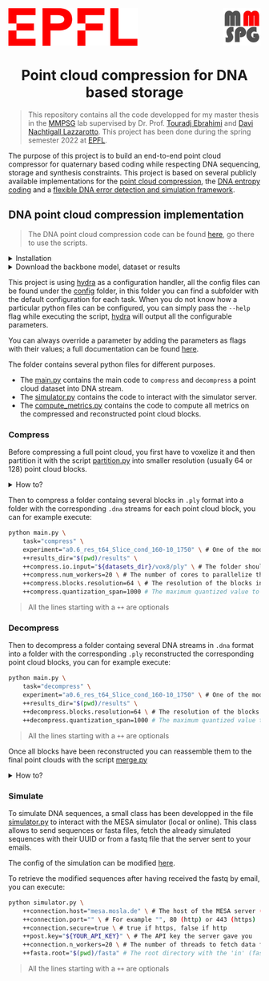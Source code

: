 <div>
    <a href="https://www.epfl.ch">
        <img height="75" src="docs/imgs/epfl-logo.svg">
    </a>
     <a href="https://www.epfl.ch/labs/mmspg">
        <img align="right" height="75" src="docs/imgs/mmspg-logo.png">
    </a>
</div>

<h1 align="center">Point cloud compression for DNA based storage</h1>

> This repository contains all the code developped for my master thesis in the [MMPSG](https://www.epfl.ch/labs/mmspg) lab supervised by Dr. Prof. [Touradj Ebrahimi](http://people.epfl.ch/touradj.ebrahimi) and [Davi Nachtigall Lazzarotto](https://people.epfl.ch/davi.nachtigalllazzarotto). This project has been done during the spring semester 2022 at [EPFL](https://www.epfl.ch). 

The purpose of this project is to build an end-to-end point cloud compressor for quaternary based coding while respecting DNA sequencing, storage and synthesis constraints.
This project is based on several publicly available implementations for the [point cloud compression](https://github.com/mmspg/pcc-geo-slicing), the [DNA entropy coding](codecs/jpeg_dna_codec) and a [flexible DNA error detection and simulation framework](https://github.com/umr-ds/mesa_dna_sim).


DNA point cloud compression implementation
---

> The DNA point cloud compression code can be found [here](compression/dna/codec), go there to use the scripts.

<details>
    <summary>Installation</summary>   
In order to be able to play with the compressor, you will need to first install some dependencies.

First create a new virtual environment with `python=3.8.10`

To install the JPEG DNA codec, you will need to go in the [jpegdna repository](codecs/jpeg_dna_codec) and follow the instructions to install it.
Anyways, you can just execute the following command to install it:
``` shell
python setup.py install
```     

Then, install all the requirements with the command:

``` shell
pip install -r requirements.txt
``` 
</details>
<details>
    <summary>Download the backbone model, dataset or results</summary>
    
For this project you will need at least one of the model trained for the classical point cloud compression as a backbone, you can download the model with the best quality with the command:
``` bash
bash pull.sh model
```

If you need already voxelized dataset, you can download it with the command:
``` bash
bash pull.sh dataset
```
    
And if you desire to download the results presented in the [report](report/main.pdf), you can execute:
``` bash
bash pull.sh results
```
    
</details>

This project is using [hydra](https://hydra.cc) as a configuration handler, all the config files can be found under the [config](compression/dna/codec/config) folder, in this folder you can find a subfolder with the default configuration for each task.
When you do not know how a particular python files can be configured, you can simply pass the `--help` flag while executing the script, [hydra](https://hydra.cc) will output all the configurable parameters.

You can always override a parameter by adding the parameters as flags with their values; a full documentation can be found [here](https://hydra.cc/docs/configure_hydra/intro).

The folder contains several python files for different purposes.

- The [main.py](compression/dna/codec/main.py) contains the main code to `compress` and `decompress` a point cloud dataset into DNA stream.
- The [simulator.py](compression/dna/codec/simulator.py) contains the code to interact with the simulator server.
- The [compute_metrics.py](compression/dna/codec/compute_metrics.py) contains the code to compute all metrics on the compressed and reconstructed point cloud blocks.

### Compress

Before compressing a full point cloud, you first have to voxelize it and then partition it with the script [partition.py](bin/partition.py) into smaller resolution (usually 64 or 128) point cloud blocks.

<details>
    <summary>How to?</summary>
    
``` bash 
python partition.py \
    --block_size 64 \ # The resolution of each block 
    --keep_size 500 \ # The minimum number of voxels in a block under which we drop it
    "${datasets_dir}/vox8/ply" \ # The input directory with the full voxeliezd point clouds
    "${datasets_dir}/vox8/blocks_64" # The output directory that will contain the blocks
```
</details>

Then to compress a folder containg several blocks in `.ply` format into a folder with the corresponding `.dna` streams for each point cloud block, you can for example execute:

``` bash
python main.py \
    task="compress" \
    experiment="a0.6_res_t64_Slice_cond_160-10_1750" \ # One of the model to use as backbone for compression
    ++results_dir="$(pwd)/results" \ 
    ++compress.io.input="${datasets_dir}/vox8/ply" \ # The folder should contains all *.ply files
    ++compress.num_workers=20 \ # The number of cores to parallelize the compression
    ++compress.blocks.resolution=64 \ # The resolution of the blocks in the input folder
    ++compress.quantization_span=1000 # The maximum quantized value to control the nucleotide rate (between 0 and 17579)
```

> All the lines starting with a `++` are optionals

### Decompress

Then to decompress a folder containg several DNA streams in `.dna` format into a folder with the corresponding `.ply` reconstructed the corresponding point cloud blocks, you can for example execute:

``` bash
python main.py \
    task="decompress" \
    experiment="a0.6_res_t64_Slice_cond_160-10_1750" \ # One of the model to use as backbone for decompression
    ++results_dir="$(pwd)/results" \
    ++decompress.blocks.resolution=64 \ # The resolution of the blocks in the input folder
    ++decompress.quantization_span=1000 # The maximum quantized value to control the nucleotide rate (between 0 and 17579)
```

> All the lines starting with a `++` are optionals

Once all blocks have been reconstructed you can reassemble them to the final point clouds with the script [merge.py](bin/merge.py)

<details>
    <summary>How to?</summary>
    
``` bash 
python merge.py \
    python $merge_exe --resolution 64 --task geometry
    --resolution 64 \ # The resolution of each block 
    --task geometry \ # Can be in {geometry,color,geometry+color} but in our case, only geometry is needed
    "${datasets_dir}/vox8/ply" \ # The directory with the original voxelized point clouds
    "$(pwd)/results/x_hat" # The directory containing the blocks 
    "$(pwd)/results/reconstructed_pc" # The directory that will contain the full merged point clouds
```
</details>

### Simulate

To simulate DNA sequences, a small class has been developped in the file [simulator.py](compression/dna/codec/simulator.py) to interact with the MESA simulator (local or online).
This class allows to send sequences or fasta files, fetch the already simulated sequences with their UUID or from a fastq file that the server sent to your emails.

The config of the simulation can be modified [here](compression/dna/codec/config/simulator/post/default.yaml).

To retrieve the modified sequences after having received the fastq by email, you can execute:

``` bash 
python simulator.py \
    ++connection.host="mesa.mosla.de" \ # The host of the MESA server ("localhost" if you run a local docker)
    ++connection.port="" \ # For example "", 80 (http) or 443 (https)
    ++connection.secure=true \ # true if https, false if http
    ++post.key="${YOUR_API_KEY}" \ # The API key the server gave you
    ++connection.n_workers=20 \ # The number of threads to fetch data from the server in parallel
    ++fasta.root="$(pwd)/fasta" # The root directory with the 'in' (fasta files), 'simulated' (the fastq files received by the server) and 'out' (the modified sequences fetched from the server) folders
``` 

> All the lines starting with a `++` are optionals
